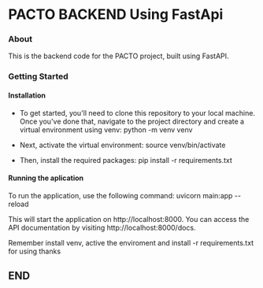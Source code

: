 # PACTO BACKEND Using FastApi 
### About
This is the backend code for the PACTO project, built using FastAPI.

### Getting Started

#### Installation

- To get started, you'll need to clone this repository to your local machine. Once you've done that, navigate to the project directory and create a virtual environment using venv:
		python -m venv venv

- Next, activate the virtual environment: 
		source venv/bin/activate

- Then, install the required packages:
		pip install -r requirements.txt


#### Running the aplication
To run the application, use the following command:
		uvicorn main:app --reload

This will start the application on http://localhost:8000. 
You can access the API documentation by visiting http://localhost:8000/docs.


Remember install venv, active the enviroment and install -r requirements.txt for using
thanks

## END
